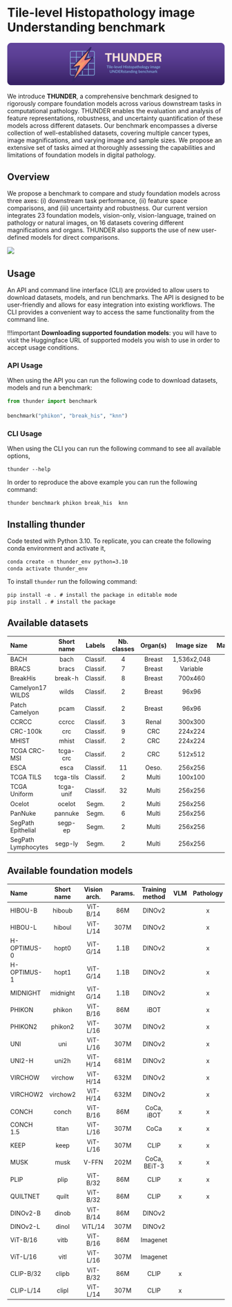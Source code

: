 # Tile-level Histopathology image Understanding benchmark

<img src="banner.svg" />

We introduce **THUNDER**, a comprehensive benchmark designed to rigorously compare foundation models across various downstream tasks in computational pathology. THUNDER enables the evaluation and analysis of feature representations, robustness, and uncertainty quantification of these models across different datasets. Our benchmark encompasses a diverse collection of well-established datasets, covering multiple cancer types, image magnifications, and varying image and sample sizes. We propose an extensive set of tasks aimed at thoroughly assessing the capabilities and limitations of foundation models in digital pathology.


## Overview

We propose a benchmark to compare and study foundation models across three axes: (i) downstream task performance, (ii) feature space comparisons, and (iii) uncertainty and robustness. Our current version integrates 23 foundation models, vision-only, vision-language, trained on pathology or natural images, on 16 datasets covering different magnifications and organs. THUNDER also supports the use of new user-defined models for direct comparisons.

<img src="overview.svg" />


## Usage

An API and command line interface (CLI) are provided to allow users to download datasets, models, and run benchmarks. The API is designed to be user-friendly and allows for easy integration into existing workflows. The CLI provides a convenient way to access the same functionality from the command line.

!!!important
    **Downloading supported foundation models**: you will have to visit the Huggingface URL of supported models you wish to use in order to accept usage conditions.

### API Usage
When using the API you can run the following code to download datasets, models and run a benchmark:

```python
from thunder import benchmark

benchmark("phikon", "break_his", "knn")
```

### CLI Usage
When using the CLI you can run the following command to see all available options,

```console
thunder --help
```

In order to reproduce the above example you can run the following command:

```console
thunder benchmark phikon break_his  knn
```

## Installing thunder

Code tested with Python 3.10. To replicate, you can create the following conda environment and activate it,
```console
conda create -n thunder_env python=3.10
conda activate thunder_env
```

To install `thunder` run the following command:

```console
pip install -e . # install the package in editable mode
pip install . # install the package
```

## Available datasets
|Name                | Short name | Labels   | Nb. classes | Organ(s) | Image size  | Magnification| Nb. images |
| :----------------- | :--------: | :------: | :---------: | :------: | :---------: | :----------: | :--------: |
|BACH                | bach       | Classif. | 4           | Breast   | 1,536x2,048 | 20x          | 408        |
|BRACS               | bracs      | Classif. | 7           | Breast   | Variable    | 40x          | 4,539      |
|BreakHis            | break-h    | Classif. | 8           | Breast   | 700x460     | 40x          | 1,995      |
|Camelyon17 WILDS    | wilds      | Classif. | 2           | Breast   | 96x96       | 10x          | 302,436    |
|Patch Camelyon      | pcam       | Classif. | 2           | Breast   | 96x96       | 10x          | 327,680    |
|CCRCC               | ccrcc      | Classif. | 3           | Renal    | 300x300     | 40x          | 52,713     |
|CRC-100k            | crc        | Classif. | 9           | CRC      | 224x224     | 20x          | 107,180    |
|MHIST               | mhist      | Classif. | 2           | CRC      | 224x224     | 5x           | 3,152      |
|TCGA CRC-MSI        | tcga-crc   | Classif. | 2           | CRC      | 512x512     | 20x          | 51,918     |
|ESCA                | esca       | Classif. | 11          | Oeso.    | 256x256     | 10x          | 367,229    |
|TCGA TILS           | tcga-tils  | Classif. | 2           | Multi    | 100x100     | 20x          | 304,097    |
|TCGA Uniform        | tcga-unif  | Classif. | 32          | Multi    | 256x256     | 20x          | 271,170    |
|Ocelot              | ocelot     | Segm.    | 2           | Multi    | 256x256     | 40x          | 10,608     |
|PanNuke             | pannuke    | Segm.    | 6           | Multi    | 256x256     | 40x          | 7,901.     |
|SegPath Epithelial  | segp-ep    | Segm.    | 2           | Multi    | 256x256     | 40x          | 238,581    |
|SegPath Lymphocytes | segp-ly    | Segm.    | 2           | Multi    | 256x256     | 40x          | 110,457    |

## Available foundation models
|Name        |Short name| Vision arch. | Params. | Training method | VLM | Pathology |
| :--------- | :------: | :----------: | :-----: | :-------------: | :-: | :-------: |
|HIBOU-B     | hiboub   | ViT-B/14     | 86M     | DINOv2          |     |x          |
|HIBOU-L     | hiboul   | ViT-L/14     | 307M    | DINOv2          |     |x          |
|H-OPTIMUS-0 | hopt0    | ViT-G/14     | 1.1B    | DINOv2          |     |x          |
|H-OPTIMUS-1 | hopt1    | ViT-G/14     | 1.1B    | DINOv2          |     |x          |
|MIDNIGHT    | midnight | ViT-G/14     | 1.1B    | DINOv2          |     |x          |
|PHIKON      | phikon   | ViT-B/16     | 86M     | iBOT            |     |x          |
|PHIKON2     | phikon2  | ViT-L/16     | 307M    | DINOv2          |     |x          |
|UNI         | uni      | ViT-L/16     | 307M    | DINOv2          |     |x          |
|UNI2-H      | uni2h    | ViT-H/14     | 681M    | DINOv2          |     |x          |
|VIRCHOW     | virchow  | ViT-H/14     | 632M    | DINOv2          |     |x          |
|VIRCHOW2    | virchow2 | ViT-H/14     | 632M    | DINOv2          |     |x          |
|CONCH       | conch    | ViT-B/16     | 86M     | CoCa, iBOT      |x    |x          |
|CONCH 1.5   | titan    | ViT-L/16     | 307M    | CoCa            |x    |x          |
|KEEP        | keep     | ViT-L/16     | 307M    | CLIP            |x    |x          |
|MUSK        | musk     | V-FFN        | 202M    | CoCa, BEiT-3    |x    |x          |
|PLIP        | plip     | ViT-B/32     | 86M     | CLIP            |x    |x          |
|QUILTNET    | quilt    | ViT-B/32     | 86M     | CLIP            |x    |x          |
|DINOv2-B    | dinob    | ViT-B/14     | 86M     | DINOv2          |     |           |
|DINOv2-L    | dinol    | ViTL/14      | 307M    | DINOv2          |     |           |
|ViT-B/16    | vitb     | ViT-B/16     | 86M     | Imagenet        |     |           |
|ViT-L/16    | vitl     | ViT-L/16     | 307M    | Imagenet        |     |           |
|CLIP-B/32   | clipb    | ViT-B/32     | 86M     | CLIP            |x    |           |
|CLIP-L/14   | clipl    | ViT-L/14     | 307M    | CLIP            |x    |           |